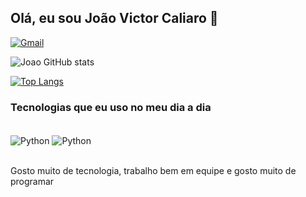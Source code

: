 ## Olá, eu sou João Victor Caliaro 👋

[![Gmail](	https://img.shields.io/badge/Gmail-D14836?style=for-the-badge&logo=gmail&logoColor=white)](mailto:jcaliaro@gmail.com)

![Joao GitHub stats](https://github-readme-stats.vercel.app/api?username=joaovictorcaliaro&show_icons=true&theme=dark)

[![Top Langs](https://github-readme-stats.vercel.app/api/top-langs/?username=joaovictorcaliaro&layout=compact&theme=dark&show_icons=true)](https://github.com/anuraghazra/github-readme-stats)

### Tecnologias que eu uso no meu dia a dia

<div style="display: inline_block"><br/>
  <img align="center" alt="Python" src="https://img.shields.io/badge/Python-3776AB?style=for-the-badge&logo=python&logoColor=white">
  <img align="center" alt="Python" src="https://img.shields.io/badge/CSS3-1572B6?style=for-the-badge&logo=css3&logoColor=white">

</div><br/>

Gosto muito de tecnologia, trabalho bem em equipe e gosto muito de programar
